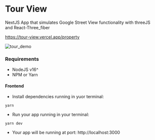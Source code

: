# Tour View

NextJS App that simulates Google Street View functionality with threeJS and React-Three_fiber

https://tour-view.vercel.app/property

![tour_demo](https://user-images.githubusercontent.com/52054459/224830831-78c14202-3f59-4d2e-bd11-b0a0abab0d05.gif)

### Requirements

- NodeJS v16^
- NPM or Yarn

#### Frontend

- Install dependencies running in yuor terminal:

<code>yarn</code> 

- Run your app running in your terminal:

<code>yarn dev</code>

- Your app will be running at port: http://localhost:3000



